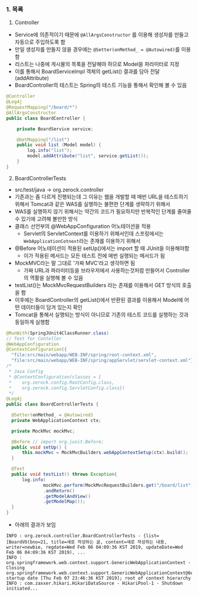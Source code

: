 ### 1. 목록
1. Controller
- Service에 의존적이기 때문에 `@AllArgsConstructor`
를 이용해 생성자를 만들고 자동으로 주입하도록 함
- 만일 생성자를 만들지 않을 경우에는 `@Setter(onMethod_ = @Autowired)`를 이용함
- 리스트는 나중에 게시물의 목록을 전달해야 하므로 Model을 파라미터로 지정
- 이를 통해서 BoardServiceImpl 객체의 getList() 결과를 담아 전달 (addAttribute)
- BoardController의 테스트는 Spring의 테스트 기능을 통해서 확인해 볼 수 있음
```java
@Controller
@Log4j
@RequestMapping("/board/*")
@AllArgsConstructor
public class BoardController {

	private BoardService service;

	@GetMapping("/list")
	public void list (Model model) {
		log.info("list");
		model.addAttribute("list", service.getList());
	}
}

```
2. BoardControllerTests
- src/test/java -> org.zerock.controller
- 기존과는 좀 다르게 진행되는데 그 이유는 웹을 개발할 때 매번 URL을 테스트하기 위해서 Tomcat과 같은 WAS를
실행하는 불편한 단계를 생략하기 위해서
- WAS를 실행하지 않기 위해서는 약간의 코드가 필요하지만 반복적인 단계를 줄여줄 수 있기에 고려해 볼만한 방식
- 클래스 선언부의 @WebAppConfiguration 어노테이션을 적용
  - Servlet의 ServletContext를 이용하기 위해서인데 스프링에서는 `WebApplicationCotnext`라는 존재를 이용하기 위해서
- @Before 어노테이션이 적용된 setUp()에서는 import 할 때 JUnit을 이용해야함
  - 이가 적용된 메서드는 모든 테스트 전에 매번 실행되는 메서드가 됨
- MockMVC라는 말 그대로 '가짜 MVC'라고 생각하면 됨
  - 가짜 URL과 파라미터등을 브라우저에서 사용하는것처럼 만들어서 Controller의 역활을 실행해 볼 수 있음
- testList()는 MockMvcRequestBuilders 라는 존재를 이용해서 GET 방식의 호출을 함
 - 이후에는 BoardController의 getList()에서 반환된 결과를 이용해서 Model에 어떤 데이터들이 담겨 있는지 확인
 - Tomcat을 통해서 실행되는 방식이 아니므로 기존의 테스트 코드를 실행하는 것과 동일하게 실행함
  ```java
  @RunWith(SpringJUnit4ClassRunner.class)
  // Test for Contoller
  @WebAppConfiguration
  @ContextConfiguration({
  	"file:src/main/webapp/WEB-INF/spring/root-context.xml",
  	"file:src/main/webapp/WEB-INF/spring/appServlet/servlet-context.xml"})
  /*
   * Java Config
   * @ContextConfiguration(classes = {
   * 	org.zerock.config.RootConfig.class,
   * 	org.zerock.config.ServletConfig.class})
   */
  @Log4j
  public class BoardControllerTests {

  	@Setter(onMethod_ = @Autowired)
  	private WebApplicationContext ctx;

  	private MockMvc mockMvc;

  	@Before // import org.junit.Before;
  	public void setUp() {
  		this.mockMvc = MockMvcBuilders.webAppContextSetup(ctx).build();
  	}

  	@Test
  	public void testList() throws Exception{
  		log.info(
  				mockMvc.perform(MockMvcRequestBuilders.get("/board/list"))
  				.andReturn()
  				.getModelAndView()
  				.getModelMap());
  	}
  }
  ```
  - 아래의 결과가 보임
  ```
  INFO : org.zerock.controller.BoardControllerTests - {list=[BoardVO(bno=21, title=새로 작성하는 글, content=새로 작성하는 내용, writer=newbie, regdate=Wed Feb 06 04:09:36 KST 2019, updateDate=Wed Feb 06 04:09:36 KST 2019), ...
  INFO : org.springframework.web.context.support.GenericWebApplicationContext - Closing org.springframework.web.context.support.GenericWebApplicationContext@6e0e048a: startup date [Thu Feb 07 23:46:36 KST 2019]; root of context hierarchy
  INFO : com.zaxxer.hikari.HikariDataSource - HikariPool-1 - Shutdown initiated...
  ```
